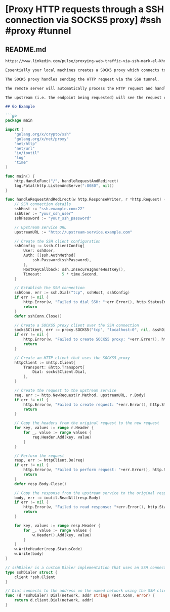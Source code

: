 # [Proxy HTTP requests through a SSH connection via SOCKS5 proxy] #ssh #proxy #tunnel

## README.md

```markdown
https://www.linkedin.com/pulse/proxying-web-traffic-via-ssh-mark-el-khoury

Essentially your local machines creates a SOCK5 proxy which connects to a remote server via SSH (using either username/password or SSH PKI Cert/Key combination).

The SOCK5 proxy handles sending the HTTP request via the SSH tunnel.

The remote server will automatically process the HTTP request and handle sending it to its intended destination.

The upstream (i.e. the endpoint being requested) will see the request coming from the SSH server and presume that's where it originated.

## Go Example

```go
package main

import (
	"golang.org/x/crypto/ssh"
	"golang.org/x/net/proxy"
	"net/http"
	"net/url"
	"io/ioutil"
	"log"
	"time"
)

func main() {
	http.HandleFunc("/", handleRequestAndRedirect)
	log.Fatal(http.ListenAndServe(":8080", nil))
}

func handleRequestAndRedirect(w http.ResponseWriter, r *http.Request) {
	// SSH connection details
	sshHost := "ssh.example.com:22"
	sshUser := "your_ssh_user"
	sshPassword := "your_ssh_password"

	// Upstream service URL
	upstreamURL := "http://upstream-service.example.com"

	// Create the SSH client configuration
	sshConfig := &ssh.ClientConfig{
		User: sshUser,
		Auth: []ssh.AuthMethod{
			ssh.Password(sshPassword),
		},
		HostKeyCallback: ssh.InsecureIgnoreHostKey(),
		Timeout:         5 * time.Second,
	}

	// Establish the SSH connection
	sshConn, err := ssh.Dial("tcp", sshHost, sshConfig)
	if err != nil {
		http.Error(w, "Failed to dial SSH: "+err.Error(), http.StatusInternalServerError)
		return
	}
	defer sshConn.Close()

	// Create a SOCKS5 proxy client over the SSH connection
	socks5Client, err := proxy.SOCKS5("tcp", "localhost:0", nil, &sshDialer{sshConn})
	if err != nil {
		http.Error(w, "Failed to create SOCKS5 proxy: "+err.Error(), http.StatusInternalServerError)
		return
	}

	// Create an HTTP client that uses the SOCKS5 proxy
	httpClient := &http.Client{
		Transport: &http.Transport{
			Dial: socks5Client.Dial,
		},
	}

	// Create the request to the upstream service
	req, err := http.NewRequest(r.Method, upstreamURL, r.Body)
	if err != nil {
		http.Error(w, "Failed to create request: "+err.Error(), http.StatusInternalServerError)
		return
	}

	// Copy the headers from the original request to the new request
	for key, values := range r.Header {
		for _, value := range values {
			req.Header.Add(key, value)
		}
	}

	// Perform the request
	resp, err := httpClient.Do(req)
	if err != nil {
		http.Error(w, "Failed to perform request: "+err.Error(), http.StatusInternalServerError)
		return
	}
	defer resp.Body.Close()

	// Copy the response from the upstream service to the original response
	body, err := ioutil.ReadAll(resp.Body)
	if err != nil {
		http.Error(w, "Failed to read response: "+err.Error(), http.StatusInternalServerError)
		return
	}

	for key, values := range resp.Header {
		for _, value := range values {
			w.Header().Add(key, value)
		}
	}
	w.WriteHeader(resp.StatusCode)
	w.Write(body)
}

// sshDialer is a custom Dialer implementation that uses an SSH connection
type sshDialer struct {
	client *ssh.Client
}

// Dial connects to the address on the named network using the SSH client.
func (d *sshDialer) Dial(network, addr string) (net.Conn, error) {
	return d.client.Dial(network, addr)
}
```
```

